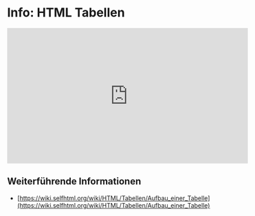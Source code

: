 # Info: HTML Tabellen
<iframe title="Einführung HTML: Tabellen" src="https://zumvideo.de/videos/embed/60c25d4f-ef52-4f7a-8029-6e5da3332730" allowfullscreen="" sandbox="allow-same-origin allow-scripts allow-popups" width="560" height="315" frameborder="0"></iframe>

## Weiterführende Informationen
- [https://wiki.selfhtml.org/wiki/HTML/Tabellen/Aufbau_einer_Tabelle](https://wiki.selfhtml.org/wiki/HTML/Tabellen/Aufbau_einer_Tabelle)